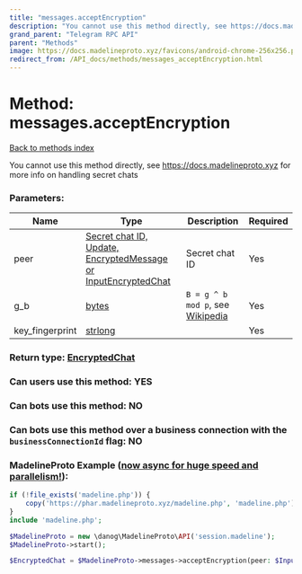 ```yaml
---
title: "messages.acceptEncryption"
description: "You cannot use this method directly, see https://docs.madelineproto.xyz for more info on handling secret chats"
grand_parent: "Telegram RPC API"
parent: "Methods"
image: https://docs.madelineproto.xyz/favicons/android-chrome-256x256.png
redirect_from: /API_docs/methods/messages_acceptEncryption.html
---
```

# Method: messages.acceptEncryption
[Back to methods index](index.html)



You cannot use this method directly, see https://docs.madelineproto.xyz for more info on handling secret chats

### Parameters:

| Name     |    Type       | Description | Required |
|----------|---------------|-------------|----------|
|peer|[Secret chat ID, Update, EncryptedMessage or InputEncryptedChat](/API_docs/types/InputEncryptedChat.html) | Secret chat ID | Yes|
|g\_b|[bytes](/API_docs/types/bytes.html) | `B = g ^ b mod p`, see [Wikipedia](https://en.wikipedia.org/wiki/Diffie%E2%80%93Hellman_key_exchange) | Yes|
|key\_fingerprint|[strlong](/API_docs/constructors/strlong.html) |  | Yes|


### Return type: [EncryptedChat](/API_docs/types/EncryptedChat.html)

### Can users use this method: **YES**


### Can bots use this method: **NO**


### Can bots use this method over a business connection with the `businessConnectionId` flag: **NO**


### MadelineProto Example ([now async for huge speed and parallelism!](https://docs.madelineproto.xyz/docs/ASYNC.html)):


```php
if (!file_exists('madeline.php')) {
    copy('https://phar.madelineproto.xyz/madeline.php', 'madeline.php');
}
include 'madeline.php';

$MadelineProto = new \danog\MadelineProto\API('session.madeline');
$MadelineProto->start();

$EncryptedChat = $MadelineProto->messages->acceptEncryption(peer: $InputEncryptedChat, g_b: 'bytes', key_fingerprint: $strlong, );
```

